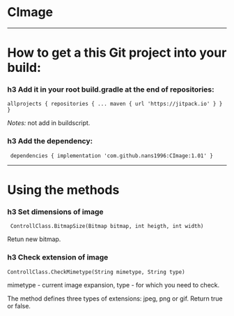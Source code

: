 # CImage

***
How to get a this Git project into your build:
===
### h3 Add it in your root build.gradle at the end of repositories:

`allprojects {
		repositories {
			...
			maven { url 'https://jitpack.io' }
		}
	}`
  
  _Notes:_ not add in buildscript.
  
  ### h3 Add the dependency:
  
 ` dependencies {
	        implementation 'com.github.nans1996:CImage:1.01'
	}`
  ***
  Using the methods
  ====
  ### h3 Set dimensions of image
  
` ControllClass.BitmapSize(Bitmap bitmap, int heigth, int width)`
  
  Retun new bitmap.
  
  ### h3 Check extension of image
  
  `ControllClass.CheckMimetype(String mimetype, String type)`
  
  mimetype - current image expansion, type - for which you need to check.
  
  The method defines three types of extensions: jpeg, png or gif. Return true or false.
